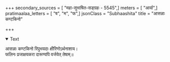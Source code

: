 +++
secondary_sources = [ "महा-सुभाषित-सङ्ग्रहः - 5545",]
meters = [ "आर्या",]
pratimaalaa_letters = [ "ष", "म", "फ",]
jsonClass = "Subhaashita"
title = "आसन्नाः कण्टकिनो"

+++

<details open><summary>Text</summary>

आसन्नाः कण्टकिनो रिपुभयदाः क्षीरिणोऽर्थनाशाय।  
फलिनः प्रजाक्षयकरा दारूण्यपि वर्जयेत् तेषाम्॥
</details>
